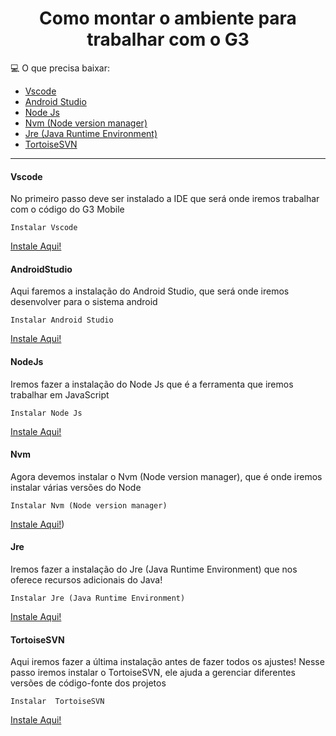 <h1 align="center">
  Como montar o ambiente para trabalhar com o G3  
</h1>

💻 O que precisa baixar:

- [Vscode](#Vscode)
- [Android Studio](#AndroidStudio)
- [Node Js](#NodeJs)
- [Nvm (Node version manager)](#Nvm)
- [Jre (Java Runtime Environment)](#Jre)
- [TortoiseSVN](#TortoiseSVN)

---

#### Vscode

<p> 
  No primeiro passo deve ser instalado a IDE que será onde iremos trabalhar com o código do G3 Mobile 

`Instalar Vscode`

[Instale Aqui!](https://code.visualstudio.com/download)
</p>
</h2>


#### AndroidStudio

<p> 
  Aqui faremos a instalação do Android Studio, que será onde iremos desenvolver para o sistema android

`Instalar Android Studio`

[Instale Aqui!](https://developer.android.com/studio?gad_source=1&gclid=CjwKCAiA6t-6BhA3EiwAltRFGBitVD-9GKInUthrAfTrCg7iEtBKwZMBIw_aOOl36mrJbC-0T4lW0hoC_8IQAvD_BwE&gclsrc=aw.ds&hl=pt-br)
</p>
</h2>

#### NodeJs

<p> 
  Iremos fazer a instalação do Node Js que é a ferramenta que iremos trabalhar em JavaScript 

`Instalar Node Js`

[Instale Aqui!](https://nodejs.org/pt)
</p>
</h2>

#### Nvm 

<p> 
 Agora devemos instalar o Nvm (Node version manager), que é onde iremos instalar várias versões do Node

`Instalar Nvm (Node version manager)`

[Instale Aqui!](https://github.com/nvm-sh/nvm))
</p>
</h2>

#### Jre

<p> 
Iremos fazer a instalação do Jre (Java Runtime Environment) que nos oferece recursos adicionais do Java! 
  
`Instalar Jre (Java Runtime Environment)`

[Instale Aqui!](https://www.java.com/pt-BR/download/manual.jsp)
</p>
</h2>


#### TortoiseSVN

<p> 
Aqui iremos fazer a última instalação antes de fazer todos os ajustes! Nesse passo iremos instalar o TortoiseSVN, ele ajuda a gerenciar diferentes versões de código-fonte dos projetos

  
`Instalar  TortoiseSVN`

[Instale Aqui!](https://tortoisesvn.net/downloads.html)
</p>
</h2>

